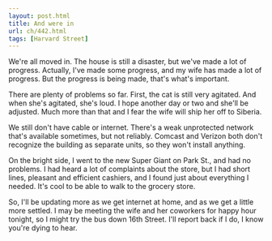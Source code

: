 ```yaml
---
layout: post.html
title: And were in
url: ch/442.html
tags: [Harvard Street]
---
```

We're all moved in. The house is still a disaster, but we've made a lot of progress. Actually, I've made some progress, and my wife has made a lot of progress. But the progress is being made, that's what's important.

There are plenty of problems so far. First, the cat is still very agitated. And when she's agitated, she's loud. I hope another day or two and she'll be adjusted. Much more than that and I fear the wife will ship her off to Siberia.

We still don't have cable or internet. There's a weak unprotected network that's available sometimes, but not reliably. Comcast and Verizon both don't recognize the building as separate units, so they won't install anything.

On the bright side, I went to the new Super Giant on Park St., and had no problems. I had heard a lot of complaints about the store, but I had short lines, pleasant and efficient cashiers, and I found just about everything I needed. It's cool to be able to walk to the grocery store.

So, I'll be updating more as we get internet at home, and as we get a little more settled. I may be meeting the wife and her coworkers for happy hour tonight, so I might try the bus down 16th Street. I'll report back if I do, I know you're dying to hear.

